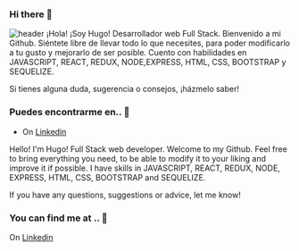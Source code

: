 ### Hi there 👋

![header](https://mott.pe/noticias/wp-content/uploads/2019/09/Lenguaje-de-programaci%C3%B3n-de-JavaScript-para-desarrollo-web-front-end-1-1280x720.png)
¡Hola! ¡Soy Hugo! Desarrollador web Full Stack. Bienvenido a mi Github. Siéntete libre de llevar todo lo que necesites, para poder modificarlo a tu gusto y mejorarlo de ser posible.
Cuento con habilidades en JAVASCRIPT, REACT, REDUX, NODE,EXPRESS, HTML, CSS, BOOTSTRAP y SEQUELIZE.

Si tienes alguna duda, sugerencia o consejos, ¡házmelo saber!

### Puedes encontrarme en.. 👀️

* On [Linkedin](https://www.linkedin.com/in/hugo-tatarinoff/)

Hello! I'm Hugo! Full Stack web developer. Welcome to my Github. Feel free to bring everything you need, to be able to modify it to your liking and improve it if possible.
I have skills in JAVASCRIPT, REACT, REDUX, NODE, EXPRESS, HTML, CSS, BOOTSTRAP and SEQUELIZE.

If you have any questions, suggestions or advice, let me know!

### You can find me at .. 👀️

On [Linkedin](https://www.linkedin.com/in/hugo-tatarinoff/)


